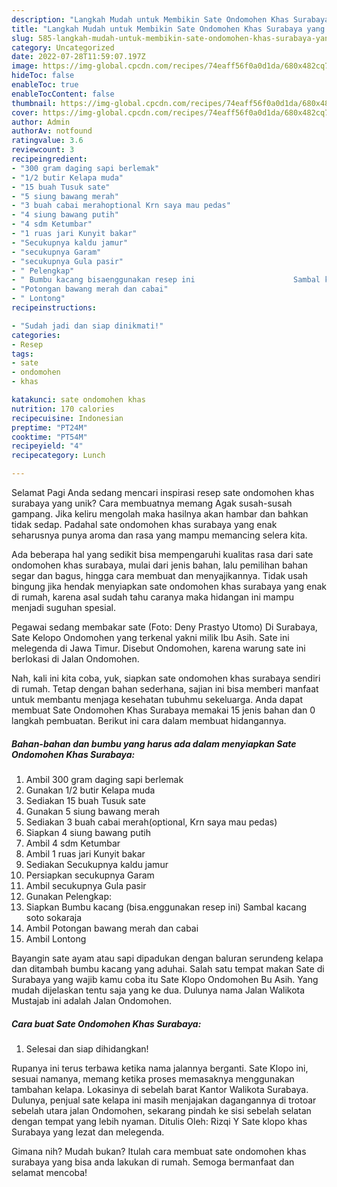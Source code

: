 ```yaml
---
description: "Langkah Mudah untuk Membikin Sate Ondomohen Khas Surabaya yang Lezat, Lezat"
title: "Langkah Mudah untuk Membikin Sate Ondomohen Khas Surabaya yang Lezat, Lezat"
slug: 585-langkah-mudah-untuk-membikin-sate-ondomohen-khas-surabaya-yang-lezat-lezat
category: Uncategorized
date: 2022-07-28T11:59:07.197Z
image: https://img-global.cpcdn.com/recipes/74eaff56f0a0d1da/680x482cq70/sate-ondomohen-khas-surabaya-foto-resep-utama.jpg
hideToc: false
enableToc: true
enableTocContent: false
thumbnail: https://img-global.cpcdn.com/recipes/74eaff56f0a0d1da/680x482cq70/sate-ondomohen-khas-surabaya-foto-resep-utama.jpg
cover: https://img-global.cpcdn.com/recipes/74eaff56f0a0d1da/680x482cq70/sate-ondomohen-khas-surabaya-foto-resep-utama.jpg
author: Admin
authorAv: notfound
ratingvalue: 3.6
reviewcount: 3
recipeingredient:
- "300 gram daging sapi berlemak"
- "1/2 butir Kelapa muda"
- "15 buah Tusuk sate"
- "5 siung bawang merah"
- "3 buah cabai merahoptional Krn saya mau pedas"
- "4 siung bawang putih"
- "4 sdm Ketumbar"
- "1 ruas jari Kunyit bakar"
- "Secukupnya kaldu jamur"
- "secukupnya Garam"
- "secukupnya Gula pasir"
- " Pelengkap"
- " Bumbu kacang bisaenggunakan resep ini                      Sambal kacang soto sokaraja"
- "Potongan bawang merah dan cabai"
- " Lontong"
recipeinstructions:

- "Sudah jadi dan siap dinikmati!"
categories:
- Resep
tags:
- sate
- ondomohen
- khas

katakunci: sate ondomohen khas 
nutrition: 170 calories
recipecuisine: Indonesian
preptime: "PT24M"
cooktime: "PT54M"
recipeyield: "4"
recipecategory: Lunch

---
```



Selamat Pagi Anda sedang mencari inspirasi resep sate ondomohen khas surabaya yang unik? Cara membuatnya memang Agak susah-susah gampang. Jika keliru mengolah maka hasilnya akan hambar dan bahkan tidak sedap. Padahal sate ondomohen khas surabaya yang enak seharusnya punya aroma dan rasa yang mampu memancing selera kita.


Ada beberapa hal yang sedikit bisa mempengaruhi kualitas rasa dari sate ondomohen khas surabaya, mulai dari jenis bahan, lalu pemilihan bahan segar dan bagus, hingga cara membuat dan menyajikannya. Tidak usah bingung jika hendak menyiapkan sate ondomohen khas surabaya yang enak di rumah, karena asal sudah tahu caranya maka hidangan ini mampu menjadi suguhan spesial.

Pegawai sedang membakar sate (Foto: Deny Prastyo Utomo) Di Surabaya, Sate Kelopo Ondomohen yang terkenal yakni milik Ibu Asih. Sate ini melegenda di Jawa Timur. Disebut Ondomohen, karena warung sate ini berlokasi di Jalan Ondomohen.


Nah, kali ini kita coba, yuk, siapkan sate ondomohen khas surabaya sendiri di rumah. Tetap dengan bahan sederhana, sajian ini bisa memberi manfaat untuk membantu menjaga kesehatan tubuhmu sekeluarga. Anda dapat membuat Sate Ondomohen Khas Surabaya memakai 15 jenis bahan dan 0 langkah pembuatan. Berikut ini cara dalam membuat hidangannya.

<!--inarticleads1-->

##### Bahan-bahan dan bumbu yang harus ada dalam menyiapkan Sate Ondomohen Khas Surabaya:

1. Ambil 300 gram daging sapi berlemak
1. Gunakan 1/2 butir Kelapa muda
1. Sediakan 15 buah Tusuk sate
1. Gunakan 5 siung bawang merah
1. Sediakan 3 buah cabai merah(optional, Krn saya mau pedas)
1. Siapkan 4 siung bawang putih
1. Ambil 4 sdm Ketumbar
1. Ambil 1 ruas jari Kunyit bakar
1. Sediakan Secukupnya kaldu jamur
1. Persiapkan secukupnya Garam
1. Ambil secukupnya Gula pasir
1. Gunakan  Pelengkap:
1. Siapkan  Bumbu kacang (bisa.enggunakan resep ini)                      Sambal kacang soto sokaraja
1. Ambil Potongan bawang merah dan cabai
1. Ambil  Lontong


Bayangin sate ayam atau sapi dipadukan dengan baluran serundeng kelapa dan ditambah bumbu kacang yang aduhai. Salah satu tempat makan Sate di Surabaya yang wajib kamu coba itu Sate Klopo Ondomohen Bu Asih. Yang mudah dijelaskan tentu saja yang ke dua. Dulunya nama Jalan Walikota Mustajab ini adalah Jalan Ondomohen. 

<!--inarticleads2-->

##### Cara buat Sate Ondomohen Khas Surabaya:


1. Selesai dan siap dihidangkan!

Rupanya ini terus terbawa ketika nama jalannya berganti. Sate Klopo ini, sesuai namanya, memang ketika proses memasaknya menggunakan tambahan kelapa. Lokasinya di sebelah barat Kantor Walikota Surabaya. Dulunya, penjual sate kelapa ini masih menjajakan dagangannya di trotoar sebelah utara jalan Ondomohen, sekarang pindah ke sisi sebelah selatan dengan tempat yang lebih nyaman. Ditulis Oleh: Rizqi Y Sate klopo khas Surabaya yang lezat dan melegenda. 

Gimana nih? Mudah bukan? Itulah cara membuat sate ondomohen khas surabaya yang bisa anda lakukan di rumah. Semoga bermanfaat dan selamat mencoba!

